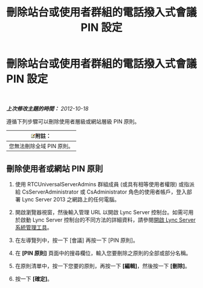﻿---
title: 刪除站台或使用者群組的電話撥入式會議 PIN 設定
TOCTitle: 刪除站台或使用者群組的電話撥入式會議 PIN 設定
ms:assetid: 15a9faee-d024-4c0e-b2a0-fe7e7dc00589
ms:mtpsurl: https://technet.microsoft.com/zh-tw/library/Gg520955(v=OCS.15)
ms:contentKeyID: 49290192
ms.date: 08/10/2015
mtps_version: v=OCS.15
ms.translationtype: HT
---

# 刪除站台或使用者群組的電話撥入式會議 PIN 設定

 

_**上次修改主題的時間：** 2012-10-18_

遵循下列步驟可以刪除使用者層級或網站層級 PIN 原則。

<table>
<thead>
<tr class="header">
<th><img src="images/Gg398811.note(OCS.15).gif" title="note" alt="note" />附註：</th>
</tr>
</thead>
<tbody>
<tr class="odd">
<td>您無法刪除全域 PIN 原則。</td>
</tr>
</tbody>
</table>


## 刪除使用者或網站 PIN 原則

1.  使用 RTCUniversalServerAdmins 群組成員 (或具有相等使用者權限) 或指派給 CsServerAdministrator 或 CsAdministrator 角色的使用者帳戶，登入部署 Lync Server 2013 之網路上的任何電腦。

2.  開啟瀏覽器視窗，然後輸入管理 URL 以開啟 Lync Server 控制台。如需可用於啟動 Lync Server 控制台的不同方法的詳細資料，請參閱[開啟 Lync Server 系統管理工具](lync-server-2013-open-lync-server-administrative-tools.md)。

3.  在左導覽列中，按一下 \[會議\] 再按一下 \[PIN 原則\]。

4.  在 **\[PIN 原則\]** 頁面中的搜尋欄位，輸入您要刪除之原則的全部或部分名稱。

5.  在原則清單中，按一下您要的原則，再按一下 **\[編輯\]**，然後按一下 **\[刪除\]**。

6.  按一下 **\[確定\]**。

